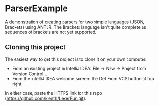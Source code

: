 # ParserExample
A demonstration of creating parsers for two simple languages (JSON, Brackets) using ANTLR.
The Brackets language isn't quite complete as sequences of brackets are not yet supported.

## Cloning this project
The easiest way to get this project is to clone it on your own computer.
* From an existing project in IntelliJ IDEA: File → New → Project from Version Control...
* From the IntelliJ IDEA welcome screen: the Get From VCS button at top right

In either case, paste the HTTPS link for this repo (https://github.com/klenth/LexerFun.git).
